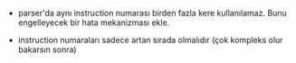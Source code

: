 * parser'da aynı instruction numarası birden fazla kere kullanılamaz. Bunu engelleyecek bir hata mekanizması ekle.

* instruction numaraları sadece artan sırada olmalıdır (çok kompleks olur bakarsın sonra)
